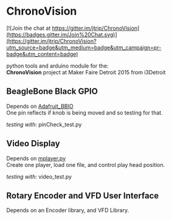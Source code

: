# ChronoVision

[![Join the chat at https://gitter.im/jtrip/ChronoVision](https://badges.gitter.im/Join%20Chat.svg)](https://gitter.im/jtrip/ChronoVision?utm_source=badge&utm_medium=badge&utm_campaign=pr-badge&utm_content=badge)  

python tools and arduino module for the:  
**ChronoVision** project at Maker Faire Detroit 2015 from i3Detroit

## BeagleBone Black GPIO
Depends on [Adafruit_BBIO](https://github.com/adafruit/Adafruit_Python_GPIO)  
One pin reflects if knob is being moved and so testing for that.  

_testing with:_ pinCheck_test.py
  
  
## Video Display
Depends on [mplayer.py](https://github.com/baudm/mplayer.py)  
Create one player, load one file, and control play head position.

_testing with:_ video_test.py
  
  
## Rotary Encoder and VFD User Interface
Depends on an Encoder library, and VFD Library.


